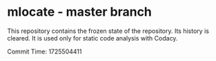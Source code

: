 # mlocate - master branch

This repository contains the frozen state of the repository.
Its history is cleared. It is used only for static code
analysis with Codacy.

Commit Time: 1725504411
